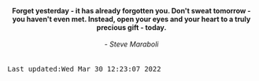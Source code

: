 
<div align="center"><b><span>Forget yesterday - it has already forgotten you. Don't sweat tomorrow - you haven't even met. Instead, open your eyes and your heart to a truly precious gift - today.</span></b><br><br><i> - Steve Maraboli</i></div>
<br><br><kbd>Last updated:Wed Mar 30 12:23:07 2022</kbd>